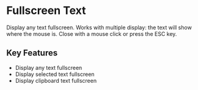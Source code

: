 # Fullscreen Text

Display any text fullscreen. Works with multiple display: the text will show where the mouse is. Close with a mouse click or press the ESC key.

## Key Features

* Display any text fullscreen
* Display selected text fullscreen
* Display clipboard text fullscreen
